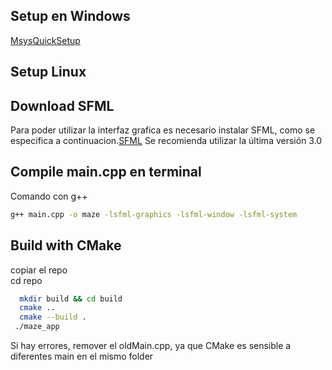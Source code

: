 ## Setup en Windows
[MsysQuickSetup](docs/windows.md)

## Setup Linux
## Download SFML 
Para poder utilizar la interfaz grafica es necesario instalar SFML, como se especifica a continuacion.[SFML](docs/SFML_INSTALLATION.md)
Se recomienda utilizar la última versión 3.0

## Compile main.cpp en terminal
Comando con g++
```bash
g++ main.cpp -o maze -lsfml-graphics -lsfml-window -lsfml-system
```

## Build with CMake
copiar el repo  
cd repo  
```bash
  mkdir build && cd build  
  cmake ..
  cmake --build .  
 ./maze_app
```  


 Si hay errores, remover el oldMain.cpp, ya que CMake es sensible a diferentes main en el mismo folder

